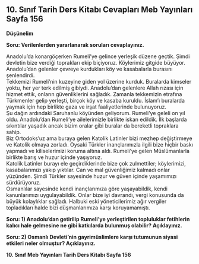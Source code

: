 ## 10. Sınıf Tarih Ders Kitabı Cevapları Meb Yayınları Sayfa 156

**Düşünelim**

**Soru: Verilenlerden yararlanarak soruları cevaplayınız.**

Anadolu’da konargöçerken Rumeli’ye gelince yerleşik düzene geçtik. Şimdi devletin bize verdiği toprakları ekip biçiyoruz. Köylerimiz gitgide büyüyor. Anadolu’dan gelenler çevreye kurdukları köy ve kasabalarla burasını şenlendirdi.  
 Tekkemizi Rumeli’nin kuzeyine giden yol üzerine kurduk. Buralarda kimseler yoktu, her yer terk edilmiş gibiydi. Anadolu’dan gelenlere Allah rızası için hizmet ettik, onların güvenliklerini sağladık. Zamanla tekkemizin etrafına Türkmenler gelip yerleşti, birçok köy ve kasaba kuruldu. İslam’ı buralarda yaymak için hep birlikte gaza ve irşat faaliyetlerinde bulunuyoruz.  
 Şu dağın ardındaki Saruhanlu köyünden geliyorum. Rumeli’ye geleli on yıl oldu. Anadolu’dan Rumeli’ye ailelerimizle birlikte iskan edildik. İlk başlarda sıkıntılar yaşadık ancak bizim oralar gibi buralar da bereketli topraklara sahip.  
 Biz Ortodoks’uz ama buraya gelen Katolik Latinler bizi mezhep değiştirmeye ve Katolik olmaya zorladı. Oysaki Türkler inançlarımızla ilgili bize hiçbir baskı yapmadı ve kiliselerimizi koruma altına aldı. Rumeli’ye gelen Müslümanlarla birlikte barış ve huzur içinde yaşıyoruz.  
 Katolik Latinler burayı ele geçirdiklerinde bize çok zulmettiler; köylerimizi, kasabalarımızı yakıp yıktılar. Can ve mal güvenliğimiz kalmadı onlar yüzünden. Şimdi Türkler sayesinde huzur ve güven içinde yaşamımızı sürdürüyoruz.  
 Osmanlılar sayesinde kendi inançlarımıza göre yaşayabildik, kendi kanunlarımızı uygulayabildik. Onlar bize iyi davrandı, vergi konusunda da büyük kolaylıklar sağladı. Halbuki eski yöneticilerimiz ağır vergiler topladıkları halde bizi düşmanlarımıza karşı koruyamamıştı.

**Soru: 1) Anadolu’dan getirilip Rumeli’ye yerleştirilen topluluklar fetihlerin kalıcı hale gelmesine ne gibi katkılarda bulunmuş olabilir? Açıklayınız.**

**Soru: 2) Osmanlı Devleti’nin gayrimüslimlere karşı tutumunun siyasi etkileri neler olmuştur? Açıklayınız.**

**10. Sınıf Meb Yayınları Tarih Ders Kitabı Sayfa 156**